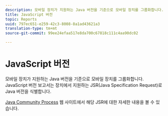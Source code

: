 ```yaml
---
description: 모바일 장치가 지원하는 Java 버전을 기준으로 모바일 장치를 그룹화합니다. JavaScript 버전 보고서는 장치에서 지원하는 JSR(Java Specification Request)로 Java 버전을 식별합니다.
title: JavaScript 버전
topic: Reports
uuid: 797ec651-e259-42c3-8008-8a1ad43621a3
translation-type: tm+mt
source-git-commit: 99ee24efaa517e8da700c67818c111c4aa90dc02

---
```



# JavaScript 버전

모바일 장치가 지원하는 Java 버전을 기준으로 모바일 장치를 그룹화합니다. JavaScript 버전 보고서는 장치에서 지원하는 JSR(Java Specification Request)로 Java 버전을 식별합니다.

[Java Community Process](https://jcp.org/en/jsr/overview) 웹 사이트에서 해당 JSR에 대한 자세한 내용을 볼 수 있습니다.
